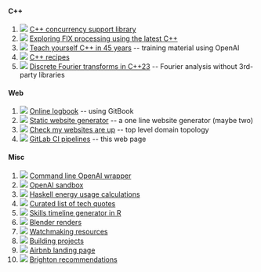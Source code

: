 #### C++
1. [![](https://gitlab.com/germs-dev/concurrency-support-library/badges/main/pipeline.svg)](https://gitlab.com/germs-dev/concurrency-support-library/pipelines/latest) [C++ concurrency support library](https://cpp.run/)
1. [![](https://gitlab.com/germs-dev/fix/badges/main/pipeline.svg)](https://gitlab.com/germs-dev/fix/pipelines/latest) [Exploring FIX processing using the latest C++](https://fix.germs.dev)
1. [![](https://gitlab.com/germs-dev/cs/badges/main/pipeline.svg)](https://gitlab.com/germs-dev/cs/pipelines/) [Teach yourself C++ in 45 years](https://turpin.dev/) -- training material using OpenAI
1. [![](https://gitlab.com/germs-dev/cpp/badges/main/pipeline.svg)](https://gitlab.com/germs-dev/cpp/pipelines/latest) [C++ recipes](https://cpp.turpin.dev/)
1. [![](https://gitlab.com/germs-dev/dft/badges/main/pipeline.svg)](https://gitlab.com/germs-dev/dft/pipelines/latest) [Discrete Fourier transforms in C++23](https://dft.germs.dev/) -- Fourier analysis without 3rd-party libraries

#### Web
1. [![](https://gitlab.com/germs-dev/deanturpin/badges/main/pipeline.svg)](https://gitlab.com/germs-dev/deanturpin/pipelines/latest) [Online logbook](https://turpin.one/) -- using GitBook 
1. [![](https://gitlab.com/germs-dev/webmeup/badges/main/pipeline.svg)](https://gitlab.com/germs-dev/webmeup/pipelines/latest) [Static website generator](https://turpin.cloud/#static-website-generator) -- a one line website generator (maybe two)
1. [![](https://gitlab.com/germs-dev/tracehost/badges/main/pipeline.svg)](https://gitlab.com/germs-dev/tracehost/pipelines/latest) [Check my websites are up](https://germs.dev/) -- top level domain topology
1. [![](https://gitlab.com/germs-dev/pipelines/badges/main/pipeline.svg)](https://gitlab.com/germs-dev/pipelines/pipelines/latest) [GitLab CI pipelines](https://deanturp.in/) -- this web page

#### Misc
1. [![](https://gitlab.com/germs-dev/scripts/badges/main/pipeline.svg)](https://gitlab.com/germs-dev/scripts/pipelines/latest) [Command line OpenAI wrapper](https://turpin.cloud/)
1. [![](https://gitlab.com/germs-dev/openai/badges/main/pipeline.svg)](https://gitlab.com/germs-dev/openai/pipelines/latest) [OpenAI sandbox](https://openai.germs.dev/)
1. [![](https://gitlab.com/germs-dev/energy/badges/main/pipeline.svg)](https://gitlab.com/germs-dev/energy/pipelines/latest) [Haskell energy usage calculations](https://energy.turpin.cloud/)
1. [![](https://gitlab.com/germs-dev/quotations/badges/main/pipeline.svg)](https://gitlab.com/germs-dev/quotations/pipelines/latest) [Curated list of tech quotes](https://quotations.germs.dev/)
1. [![](https://gitlab.com/germs-dev/skills/badges/main/pipeline.svg)](https://gitlab.com/germs-dev/skills/pipelines/latest) [Skills timeline generator in R](https://skills.turpin.dev/)
1. [![](https://gitlab.com/germs-dev/render/badges/main/pipeline.svg)](https://gitlab.com/germs-dev/render/pipelines/latest) [Blender renders](https://render.germs.dev/)
1. [![](https://gitlab.com/germs-dev/pbwc/badges/main/pipeline.svg)](https://gitlab.com/germs-dev/pbwc/pipelines/latest) [Watchmaking resources](https://watch.turpin.one/)
1. [![](https://gitlab.com/deanturpin/idrawhouses/badges/main/pipeline.svg)](https://gitlab.com/deanturpin/idrawhouses/pipelines/latest) [Building projects](https://build.sima.one/)
1. [![](https://gitlab.com/germs-dev/mews-one/badges/main/pipeline.svg)](https://gitlab.com/germs-dev/mews-one/pipelines/latest) [Airbnb landing page](https://mews.one/)
1. [![](https://gitlab.com/germs-dev/brighton/badges/main/pipeline.svg)](https://gitlab.com/germs-dev/brighton/pipelines/latest) [Brighton recommendations](https://sima.one/)

